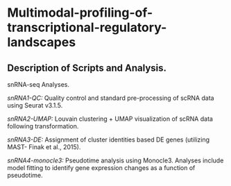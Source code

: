 # Multimodal-profiling-of-transcriptional-regulatory-landscapes



Description of Scripts and Analysis.
--------------------------------------
snRNA-seq Analyses.

*snRNA1-QC:* Quality control and standard pre-processing of scRNA data using Seurat v3.1.5.

*snRNA2-UMAP:* Louvain clustering + UMAP visualization of scRNA data following transformation.

*snRNA3-DE:* Assignment of cluster identities based DE genes (utilizing MAST- Finak et al., 2015). 

*snRNA4-monocle3:* Pseudotime analysis using Monocle3. Analyses include model fitting to identify gene expression changes as a function of pseudotime. 
